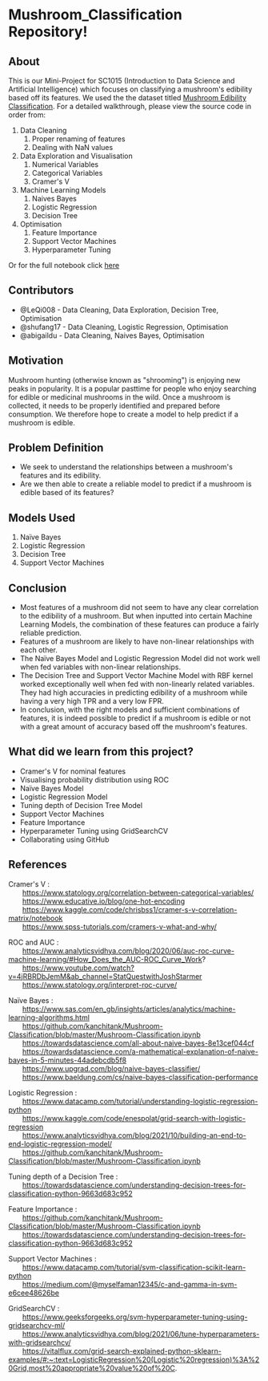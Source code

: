 # Mushroom_Classification Repository!
## About
This is our Mini-Project for SC1015 (Introduction to Data Science and Artificial Intelligence) which focuses on classifying a mushroom's edibility based off its features. We used the the dataset titled [Mushroom Edibility Classification](https://www.kaggle.com/datasets/devzohaib/mushroom-edibility-classification?resource=download&select=secondary_data.csv). For a detailed walkthrough, please view the source code in order from:
1. Data Cleaning
    1. Proper renaming of features
    2. Dealing with NaN values
2. Data Exploration and Visualisation
    1. Numerical Variables
    2. Categorical Variables
    3. Cramer's V
3. Machine Learning Models
    1. Naives Bayes 
    2. Logistic Regression
    3. Decision Tree
4. Optimisation
    1. Feature Importance
    2. Support Vector Machines
    3. Hyperparameter Tuning

Or for the full notebook click [here](https://github.com/LeQi008/Mushroom_Classification/blob/main/Mushroom_Classification.ipynb)

## Contributors
- @LeQi008 - Data Cleaning, Data Exploration, Decision Tree, Optimisation
- @shufang17 - Data Cleaning, Logistic Regression, Optimisation
- @abigaildu - Data Cleaning, Naives Bayes, Optimisation

## Motivation
Mushroom hunting (otherwise known as "shrooming") is enjoying new peaks in popularity. It is a popular pasttime for people who enjoy searching for edible or medicinal mushrooms in the wild. Once a mushroom is collected, it needs to be properly identified and prepared before consumption. We therefore hope to create a model to help predict if a mushroom is edible.

## Problem Definition
- We seek to understand the relationships between a mushroom's features and its edibility.
- Are we then able to create a reliable model to predict if a mushroom is edible based of its features?

## Models Used
1. Naïve Bayes 
2. Logistic Regression
3. Decision Tree 
4. Support Vector Machines

## Conclusion
- Most features of a mushroom did not seem to have any clear correlation to the edibility of a mushroom. But when inputted into certain Machine Learning Models, the combination of these features can produce a fairly reliable prediction. 
- Features of a mushroom are likely to have non-linear relationships with each other. 
- The Naïve Bayes Model and Logistic Regression Model did not work well when fed variables with non-linear relationships. 
- The Decision Tree and Support Vector Machine Model with RBF kernel worked exceptionally well when fed with non-linearly related variables. They had high accuracies in predicting edibility of a mushroom while having a very high TPR and a very low FPR. 
- In conclusion, with the right models and sufficient combinations of features, it is indeed possible to predict if a mushroom is edible or not with a great amount of accuracy based off the mushroom's features.

## What did we learn from this project?
- Cramer's V for nominal features
- Visualising probability distribution using ROC
- Naïve Bayes Model
- Logistic Regression Model
- Tuning depth of Decision Tree Model
- Support Vector Machines
- Feature Importance
- Hyperparameter Tuning using GridSearchCV
- Collaborating using GitHub


## References
Cramer's V : <br />
  https://www.statology.org/correlation-between-categorical-variables/ <br />
  https://www.educative.io/blog/one-hot-encoding <br />
  https://www.kaggle.com/code/chrisbss1/cramer-s-v-correlation-matrix/notebook <br />
  https://www.spss-tutorials.com/cramers-v-what-and-why/ <br />
    
ROC and AUC : <br />
  https://www.analyticsvidhya.com/blog/2020/06/auc-roc-curve-machine-learning/#How_Does_the_AUC-ROC_Curve_Work? <br />
  https://www.youtube.com/watch?v=4jRBRDbJemM&ab_channel=StatQuestwithJoshStarmer <br />
  https://www.statology.org/interpret-roc-curve/ <br />
    
Naïve Bayes : <br />
  https://www.sas.com/en_gb/insights/articles/analytics/machine-learning-algorithms.html <br />
  https://github.com/kanchitank/Mushroom-Classification/blob/master/Mushroom-Classification.ipynb <br />
  https://towardsdatascience.com/all-about-naive-bayes-8e13cef044cf <br />
  https://towardsdatascience.com/a-mathematical-explanation-of-naive-bayes-in-5-minutes-44adebcdb5f8 <br />
  https://www.upgrad.com/blog/naive-bayes-classifier/ <br />
  https://www.baeldung.com/cs/naive-bayes-classification-performance <br />

Logistic Regression : <br />
  https://www.datacamp.com/tutorial/understanding-logistic-regression-python <br />
  https://www.kaggle.com/code/enespolat/grid-search-with-logistic-regression <br />
  https://www.analyticsvidhya.com/blog/2021/10/building-an-end-to-end-logistic-regression-model/ <br />
  https://github.com/kanchitank/Mushroom-Classification/blob/master/Mushroom-Classification.ipynb <br />
    
Tuning depth of a Decision Tree : <br />
  https://towardsdatascience.com/understanding-decision-trees-for-classification-python-9663d683c952 <br />
    
Feature Importance : <br />
  https://github.com/kanchitank/Mushroom-Classification/blob/master/Mushroom-Classification.ipynb <br />
  https://towardsdatascience.com/understanding-decision-trees-for-classification-python-9663d683c952 <br />
    
Support Vector Machines : <br />
  https://www.datacamp.com/tutorial/svm-classification-scikit-learn-python <br />
  https://medium.com/@myselfaman12345/c-and-gamma-in-svm-e6cee48626be <br />
    
GridSearchCV : <br />
  https://www.geeksforgeeks.org/svm-hyperparameter-tuning-using-gridsearchcv-ml/ <br />
  https://www.analyticsvidhya.com/blog/2021/06/tune-hyperparameters-with-gridsearchcv/ <br />
  https://vitalflux.com/grid-search-explained-python-sklearn-examples/#:~:text=LogisticRegression%20(Logistic%20regression)%3A%20Grid,most%20appropriate%20value%20of%20C. 

    
    
